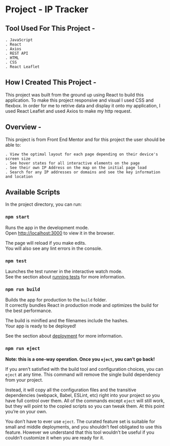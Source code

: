 # Project - IP Tracker

## Tool Used For This Project - 

    . JavaScript
    . React 
    . Axios
    . REST API
    . HTML
    . CSS
    . React Leaflet

## How I Created This Project - 
This project was built from the ground up using React to build this application. To make this project responsive and visual I used CSS and flexbox. In order for me to retrive data and display it onto my application, I used React Leaflet and used Axios to make my http request.

## Overview - 
This project is from Front End Mentor and for this project the user should be able to:

    . View the optimal layout for each page depending on their device's screen size
    . See hover states for all interactive elements on the page
    . See their own IP Address on the map on the initial page load
    . Search for any IP addresses or domains and see the key information and location
    
## Available Scripts

In the project directory, you can run:

### `npm start`

Runs the app in the development mode.\
Open [http://localhost:3000](http://localhost:3000) to view it in the browser.

The page will reload if you make edits.\
You will also see any lint errors in the console.

### `npm test`

Launches the test runner in the interactive watch mode.\
See the section about [running tests](https://facebook.github.io/create-react-app/docs/running-tests) for more information.

### `npm run build`

Builds the app for production to the `build` folder.\
It correctly bundles React in production mode and optimizes the build for the best performance.

The build is minified and the filenames include the hashes.\
Your app is ready to be deployed!

See the section about [deployment](https://facebook.github.io/create-react-app/docs/deployment) for more information.

### `npm run eject`

**Note: this is a one-way operation. Once you `eject`, you can’t go back!**

If you aren’t satisfied with the build tool and configuration choices, you can `eject` at any time. This command will remove the single build dependency from your project.

Instead, it will copy all the configuration files and the transitive dependencies (webpack, Babel, ESLint, etc) right into your project so you have full control over them. All of the commands except `eject` will still work, but they will point to the copied scripts so you can tweak them. At this point you’re on your own.

You don’t have to ever use `eject`. The curated feature set is suitable for small and middle deployments, and you shouldn’t feel obligated to use this feature. However we understand that this tool wouldn’t be useful if you couldn’t customize it when you are ready for it.

